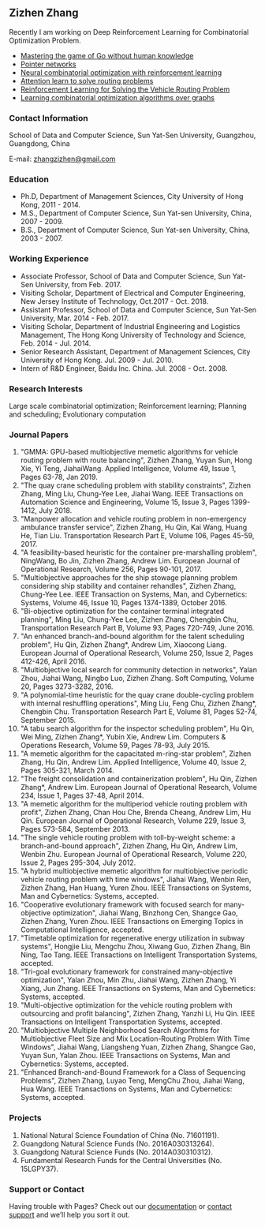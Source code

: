 ## Zizhen Zhang

Recently I am working on Deep Reinforcement Learning for Combinatorial Optimization Problem. 

+ [Mastering the game of Go without human knowledge](https://github.com/zhangzizhen/Resume/blob/master/paper/Mastering%20the%20game%20of%20Go%20without%20human%20knowledge.pdf)
+ [Pointer networks](https://github.com/zhangzizhen/Resume/blob/master/paper/pointer%20networks.pdf)
+ [Neural combinatorial optimization with reinforcement learning](https://github.com/zhangzizhen/Resume/blob/master/paper/Neural%20combinatorial%20optimization%20with%20reinforcement%20learning.pdf)
+ [Attention learn to solve routing problems](https://github.com/zhangzizhen/Resume/blob/master/paper/ATTENTION%20LEARN%20TO%20SOLVE%20ROUTING%20PROBLEMS.pdf/)
+ [Reinforcement Learning for Solving the Vehicle Routing Problem](https://github.com/zhangzizhen/Resume/blob/master/paper/Reinforcement%20Learning%20for%20Solving%20the%20Vehicle%20Routing%20Problem.pdf)
+ [Learning combinatorial optimization algorithms over graphs](https://github.com/zhangzizhen/Resume/blob/master/paper/Learning%20combinatorial%20optimization%20algorithms%20over%20graphs.pdf)


### Contact Information

School of Data and Computer Science, Sun Yat-Sen University, Guangzhou, Guangdong, China

E-mail: zhangzizhen@gmail.com

### Education

+ Ph.D, Department of Management Sciences, City University of Hong Kong, 2011 - 2014.
+ M.S., Department of Computer Science, Sun Yat-sen University, China, 2007 - 2009.
+ B.S., Department of Computer Science, Sun Yat-sen University, China, 2003 - 2007.

### Working Experience

+ Associate Professor, School of Data and Computer Science, Sun Yat-Sen University, from Feb. 2017.
+ Visiting Scholar, Department of Electrical and Computer Engineering, New Jersey Institute of Technology, Oct.2017 - Oct. 2018.
+ Assistant Professor, School of Data and Computer Science, Sun Yat-Sen University, Mar. 2014 - Feb. 2017.
+ Visiting Scholar, Department of Industrial Engineering and Logistics Management, The Hong Kong University of Technology and Science, Feb. 2014 - Jul. 2014.
+ Senior Research Assistant, Department of Management Sciences, City University of Hong Kong. Jul. 2009 - Jul. 2010.
+ Intern of R&D Engineer, Baidu Inc. China. Jul. 2008 - Oct. 2008.

### Research Interests

Large scale combinatorial optimization; Reinforcement learning; Planning and scheduling; Evolutionary computation


### Journal Papers

1. "GMMA: GPU-based multiobjective memetic algorithms for vehicle routing problem with route balancing", Zizhen Zhang, Yuyan Sun, Hong Xie, Yi Teng, JiahaiWang. Applied Intelligence, Volume 49, Issue 1, Pages 63-78, Jan 2019.
2. "The quay crane scheduling problem with stability constraints", Zizhen Zhang, Ming Liu, Chung-Yee Lee, Jiahai Wang. IEEE Transactions on Automation Science and Engineering, Volume 15, Issue 3, Pages 1399-1412, July 2018.
3. "Manpower allocation and vehicle routing problem in non-emergency ambulance transfer service", Zizhen Zhang, Hu Qin, Kai Wang, Huang He, Tian Liu. Transportation Research Part E, Volume 106, Pages 45-59, 2017.
4. "A feasibility-based heuristic for the container pre-marshalling problem", NingWang, Bo Jin, Zizhen Zhang, Andrew Lim. European Journal of Operational Research, Volume 256, Pages 90-101, 2017.
5. "Multiobjective approaches for the ship stowage planning problem considering ship stability and container rehandles", Zizhen Zhang, Chung-Yee Lee. IEEE Transaction on Systems, Man, and Cybernetics: Systems, Volume 46, Issue 10, Pages 1374-1389, October 2016.
6. "Bi-objective optimization for the container terminal integrated planning", Ming Liu, Chung-Yee Lee, Zizhen Zhang, Chengbin Chu, Transportation Research Part B, Volume 93, Pages 720-749, June 2016.
7. "An enhanced branch-and-bound algorithm for the talent scheduling problem", Hu Qin, Zizhen Zhang*, Andrew Lim, Xiaocong Liang. European Journal of Operational Research, Volume 250, Issue 2, Pages 412-426, April 2016.
8. "Multiobjective local search for community detection in networks", Yalan Zhou, Jiahai Wang, Ningbo Luo, Zizhen Zhang. Soft Computing, Volume 20, Pages 3273-3282, 2016.
9. "A polynomial-time heuristic for the quay crane double-cycling problem with internal reshuffling operations", Ming Liu, Feng Chu, Zizhen Zhang*, Chengbin Chu. Transportation Research Part E, Volume 81, Pages 52-74, September 2015.
10. "A tabu search algorithm for the inspector scheduling problem", Hu Qin, Wei Ming, Zizhen Zhang*, Yubin Xie, Andrew Lim. Computers & Operations Research, Volume 59, Pages 78-93, July 2015.
11. "A memetic algorithm for the capacitated m-ring-star problem", Zizhen Zhang, Hu Qin, Andrew Lim. Applied Intelligence, Volume 40, Issue 2, Pages 305-321, March 2014.
12. "The freight consolidation and containerization problem", Hu Qin, Zizhen Zhang*, Andrew Lim. European Journal of Operational Research, Volume 234, Issue 1, Pages 37-48, April 2014.
13. "A memetic algorithm for the multiperiod vehicle routing problem with profit", Zizhen Zhang, Chan Hou Che, Brenda Cheang, Andrew Lim, Hu Qin. European Journal of Operational Research, Volume 229, Issue 3, Pages 573-584, September 2013.
14. "The single vehicle routing problem with toll-by-weight scheme: a branch-and-bound approach", Zizhen Zhang, Hu Qin, Andrew Lim, Wenbin Zhu. European Journal of Operational Research, Volume 220, Issue 2, Pages 295-304, July 2012.
15. "A hybrid multiobjective memetic algorithm for multiobjective periodic vehicle routing problem with time windows", Jiahai Wang, Wenbin Ren, Zizhen Zhang, Han Huang, Yuren Zhou. IEEE Transactions on Systems, Man and Cybernetics: Systems, accepted.
16. "Cooperative evolutionary framework with focused search for many-objective optimization", Jiahai Wang, Binzhong Cen, Shangce Gao, Zizhen Zhang, Yuren Zhou. IEEE Transactions on Emerging Topics in Computational Intelligence, accepted.
17. "Timetable optimization for regenerative energy utilization in subway systems", Hongjie Liu, Mengchu Zhou, Xiwang Guo, Zizhen Zhang, Bin Ning, Tao Tang. IEEE Transactions on Intelligent Transportation Systems, accepted.
18. "Tri-goal evolutionary framework for constrained many-objective optimization", Yalan Zhou, Min Zhu, Jiahai Wang, Zizhen Zhang, Yi Xiang, Jun Zhang. IEEE Transactions on Systems, Man and Cybernetics: Systems, accepted.
19. "Multi-objective optimization for the vehicle routing problem with outsourcing and profit balancing", Zizhen Zhang, Yanzhi Li, Hu Qin. IEEE Transactions on Intelligent Transportation Systems, accepted.
20. "Multiobjective Multiple Neighborhood Search Algorithms for Multiobjective Fleet Size and Mix Location-Routing Problem With Time Windows", Jiahai Wang, Liangsheng Yuan, Zizhen Zhang, Shangce Gao, Yuyan Sun, Yalan Zhou. IEEE Transactions on Systems, Man and Cybernetics: Systems, accepted.
21. "Enhanced Branch-and-Bound Framework for a Class of Sequencing Problems", Zizhen Zhang, Luyao Teng, MengChu Zhou, Jiahai Wang, Hua Wang. IEEE Transactions on Systems, Man and Cybernetics: Systems, accepted.

### Projects

1. National Natural Science Foundation of China (No. 71601191).
2. Guangdong Natural Science Funds (No. 2016A030313264).
3. Guangdong Natural Science Funds (No. 2014A030310312).
4. Fundamental Research Funds for the Central Universities (No. 15LGPY37).



### Support or Contact

Having trouble with Pages? Check out our [documentation](https://help.github.com/categories/github-pages-basics/) or [contact support](https://github.com/contact) and we’ll help you sort it out.
